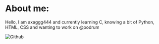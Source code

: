 <h1>About me:</h1>
<p>Hello, I am axaggg444 and currently learning C, knowing a bit of Python, HTML, CSS and wanting to work on @podrum</p>
<img src="https://logos-world.net/github-logo/wp-content/uploads/2020/11/GitHub-Logo-700x394.png" alt="Github">
